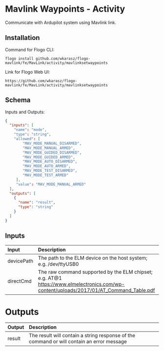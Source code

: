 # 	Mavlink Waypoints - Activity

Communicate with Ardupilot system using Mavlink link.

## Installation
Command for Flogo CLI:
```console
flogo install github.com/wkarasz/flogo-mavlink/fe/MavLink/activity/mavlinksetwaypoints
```

Link for Flogo Web UI:
```console
https://github.com/wkarasz/flogo-mavlink/fe/MavLink/activity/mavlinksetwaypoints
```

## Schema
Inputs and Outputs:
```json
{
  "inputs": [
    "name": "mode",
    "type": "string",
    "allowed": [
        "MAV_MODE_MANUAL_DISARMED",
        "MAV_MODE_MANUAL_ARMED",
        "MAV_MODE_GUIDED_DISARMED",
        "MAV_MODE_GUIDED_ARMED",
        "MAV_MODE_AUTO_DISARMED",
        "MAV_MODE_AUTO_ARMED",
        "MAV_MODE_TEST_DISARMED",
        "MAV_MODE_TEST_ARMED"
     ],
     "value": "MAV_MODE_MANUAL_ARMED"
  ],
  "outputs": [
    {
      "name": "result",
      "type": "string"
    }
  ]
}
```
## Inputs
| Input            | Description    |
|:-----------------|:---------------|
| devicePath       | The path to the ELM device on the host system; e.g. /dev/ttyUSB0 |
| directCmd        | The raw command supported by the ELM chipset; e.g. AT@1<br>https://www.elmelectronics.com/wp-content/uploads/2017/01/AT_Command_Table.pdf|

# Outputs
| Output           | Description    |
|:-----------------|:---------------|
| result           | The result will contain a string response of the command or will contain an error message |
